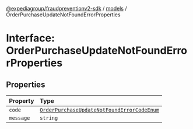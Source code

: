 [@expediagroup/fraudpreventionv2-sdk](../../index.md) / [models](../index.md) / OrderPurchaseUpdateNotFoundErrorProperties

# Interface: OrderPurchaseUpdateNotFoundErrorProperties

## Properties

| Property | Type |
| :------ | :------ |
| `code` | [`OrderPurchaseUpdateNotFoundErrorCodeEnum`](../type-aliases/OrderPurchaseUpdateNotFoundErrorCodeEnum.md) |
| `message` | `string` |
